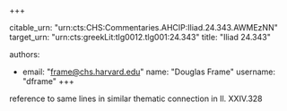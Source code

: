 +++


citable_urn: "urn:cts:CHS:Commentaries.AHCIP:Iliad.24.343.AWMEzNN"
target_urn: "urn:cts:greekLit:tlg0012.tlg001:24.343"
title: "Iliad 24.343"

authors:
- email: "frame@chs.harvard.edu"
  name: "Douglas Frame"
  username: "dframe"
+++

<p>reference to same lines in similar thematic connection in Il. XXIV.328</p>